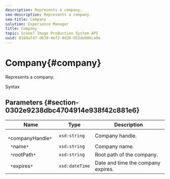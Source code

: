 ```yaml
---
description: Represents a company.
seo-description: Represents a company.
seo-title: Company
solution: Experience Manager
title: Company
topic: Scene7 Image Production System API
uuid: 8160af47-d639-4ef2-9d26-952de006ca9e
---
```


# Company{#company}

Represents a company.

 Syntax 

## Parameters {#section-0302e9238dbc4704914e938f42c881e6}

|  Name  | Type  | Description  |
|---|---|---|
|  ` *`companyHandle`*`  | `xsd:string`  | Company handle.  |
|  ` *`name`*`  | `xsd:string`  | Company name.  |
|  ` *`rootPath`*`  | `xsd:string`  | Root path of the company.  |
|  ` *`expires`*`  | `xsd:dateTime`  | Date and time the company expires.  |

